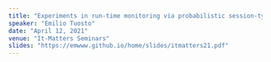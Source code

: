 ```yaml
---
title: "Experiments in run-time monitoring via probabilistic session-types"
speaker: "Emilio Tuosto"
date: "April 12, 2021"
venue: "It-Matters Seminars"
slides: "https://emwww.github.io/home/slides/itmatters21.pdf"
---
```

